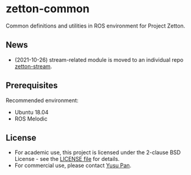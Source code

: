 # zetton-common

Common definitions and utilities in ROS environment for Project Zetton.

## News

- (2021-10-26) stream-related module is moved to an individual repo [zetton-stream](https://github.com/project-zetton/zetton-stream).

## Prerequisites

Recommended environment:

- Ubuntu 18.04
- ROS Melodic

## License

- For academic use, this project is licensed under the 2-clause BSD License - see the [LICENSE file](LICENSE) for details.
- For commercial use, please contact [Yusu Pan](mailto:xxdsox@gmail.com).
